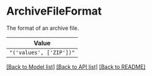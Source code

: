 # ArchiveFileFormat

The format of an archive file.


| **Value** |
| --------- |
| `"('values', ['ZIP'])"` |


[[Back to Model list]](../../README.md#models-v2-link) [[Back to API list]](../../README.md#documentation-for-api-endpoints) [[Back to README]](../../README.md)
